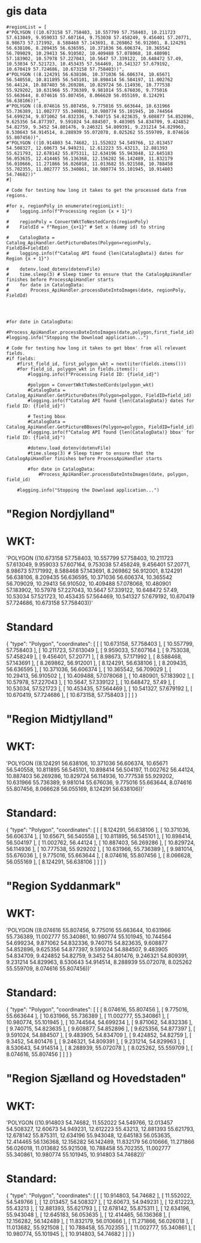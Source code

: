 # gis data

    #regionList = [
    #"POLYGON ((10.673158 57.758403, 10.557799 57.758403, 10.211723 57.613049, 9.959033 57.607164, 9.753038 57.458249, 9.456401 57.20771, 8.98673 57.171992, 8.588468 57.143691, 8.269862 56.912001, 8.124291 56.638106, 8.209435 56.636595, 10.371036 56.606374, 10.365542 56.709029, 10.29413 56.910502, 10.409488 57.078068, 10.480901 57.183902, 10.57978 57.227043, 10.5647 57.339122, 10.648472 57.49, 10.53034 57.521723, 10.453435 57.564469, 10.541327 57.679192, 10.670419 57.724686, 10.673158 57.758403))",
    #"POLYGON ((8.124291 56.638106, 10.371036 56.606374, 10.65671 56.540558, 10.811895 56.545101, 10.898414 56.504197, 11.002762 56.44124, 10.887403 56.269286, 10.829724 56.114936, 10.777538 55.929202, 10.631966 55.736389, 9.981014 55.676036, 9.775016 55.663644, 8.074616 55.807456, 8.066628 56.055169, 8.124291 56.638106))",
    #"POLYGON ((8.074616 55.807456, 9.775016 55.663644, 10.631966 55.736389, 11.002777 55.340861, 10.980774 55.101945, 10.744564 54.699234, 9.871062 54.832336, 9.740715 54.823635, 9.608877 54.852896, 9.625356 54.877397, 9.591024 54.884507, 9.483905 54.834709, 9.424852 54.82759, 9.3452 54.801476, 9.246321 54.809391, 9.231214 54.829963, 8.530643 54.914514, 8.288939 55.072078, 8.025262 55.559709, 8.074616 55.807456))",
    #"POLYGON ((10.914803 54.74682, 11.552022 54.549766, 12.013457 54.508327, 12.60673 54.949231, 12.612223 55.43213, 12.881393 55.621793, 12.678142 55.875311, 12.634196 55.943048, 12.645183 56.053635, 12.414465 56.136368, 12.156282 56.142489, 11.832179 56.010666, 11.271866 56.026018, 11.013682 55.921508, 10.788458 55.702355, 11.002777 55.340861, 10.980774 55.101945, 10.914803 54.74682))"
    #]

    # Code for testing how long it takes to get the processed data from regions.

    #for x, regionPoly in enumerate(regionList):
    #    logging.info(f"Processing region {x + 1}")

    #    regionPoly = ConvertWktToNestedCords(regionPoly)
    #    FieldId = f"Region_{x+1}" # Set x (dummy id) to string

    #    CatalogData = Catalog_ApiHandler.GetPictureDates(Polygon=regionPoly, FieldId=FieldId)
    #    logging.info(f"Catalog API found {len(CatalogData)} dates for Region {x + 1}")

    #    dotenv.load_dotenv(dotenvFile)
    #    time.sleep(3) # Sleep timer to ensure that the CatalogApiHandler finishes before ProcessApiHandler starts
    #    for date in CatalogData:
    #        Process_ApiHandler.processDateIntoImages(date, regionPoly, FieldId)  

    
    
    
    #for date in CatalogData:
        #Process_ApiHandler.processDateIntoImages(date,polygon,first_field_id)   
    #logging.info("Stopping the Download application...")

    # Code for testing how long it takes to get bbox' from all relevant fields.
    #if fields:
        #first_field_id, first_polygon_wkt = next(iter(fields.items()))
        #for field_id, polygon_wkt in fields.items():
            #logging.info(f"Processing Field ID: {field_id}")

            #polygon = ConvertWktToNestedCords(polygon_wkt)
            #CatalogData = Catalog_ApiHandler.GetPictureDates(Polygon=polygon, FieldID=field_id)
            #logging.info(f"Catalog API found {len(CatalogData)} dates for field ID: {field_id}")

            # Testing bbox
            #CatalogData = Catalog_ApiHandler.GetPictureBBoxes(Polygon=polygon, FieldID=field_id)
            #logging.info(f"Catalog API found {len(CatalogData)} bbox' for field ID: {field_id}")

            #dotenv.load_dotenv(dotenvFile)
            #time.sleep(3) # Sleep timer to ensure that the CatalogApiHandler finishes before ProcessApiHandler starts

            #for date in CatalogData:
                #Process_ApiHandler.processDateIntoImages(date, polygon, field_id)

        #logging.info("Stopping the Download application...")

# "Region Nordjylland"
# WKT:
'POLYGON ((10.673158 57.758403, 10.557799 57.758403, 10.211723 57.613049, 9.959033 57.607164, 9.753038 57.458249, 9.456401 57.20771, 8.98673 57.171992, 8.588468 57.143691, 8.269862 56.912001, 8.124291 56.638106, 8.209435 56.636595, 10.371036 56.606374, 10.365542 56.709029, 10.29413 56.910502, 10.409488 57.078068, 10.480901 57.183902, 10.57978 57.227043, 10.5647 57.339122, 10.648472 57.49, 10.53034 57.521723, 10.453435 57.564469, 10.541327 57.679192, 10.670419 57.724686, 10.673158 57.758403))'
# Standard
{
  "type": "Polygon",
  "coordinates": [
    [
      [
        10.673158,
        57.758403
      ],
      [
        10.557799,
        57.758403
      ],
      [
        10.211723,
        57.613049
      ],
      [
        9.959033,
        57.607164
      ],
      [
        9.753038,
        57.458249
      ],
      [
        9.456401,
        57.20771
      ],
      [
        8.98673,
        57.171992
      ],
      [
        8.588468,
        57.143691
      ],
      [
        8.269862,
        56.912001
      ],
      [
        8.124291,
        56.638106
      ],
      [
        8.209435,
        56.636595
      ],
      [
        10.371036,
        56.606374
      ],
      [
        10.365542,
        56.709029
      ],
      [
        10.29413,
        56.910502
      ],
      [
        10.409488,
        57.078068
      ],
      [
        10.480901,
        57.183902
      ],
      [
        10.57978,
        57.227043
      ],
      [
        10.5647,
        57.339122
      ],
      [
        10.648472,
        57.49
      ],
      [
        10.53034,
        57.521723
      ],
      [
        10.453435,
        57.564469
      ],
      [
        10.541327,
        57.679192
      ],
      [
        10.670419,
        57.724686
      ],
      [
        10.673158,
        57.758403
      ]
    ]
  ]
}

#  "Region Midtjylland"
# WKT:
'POLYGON ((8.124291 56.638106, 10.371036 56.606374, 10.65671 56.540558, 10.811895 56.545101, 10.898414 56.504197, 11.002762 56.44124, 10.887403 56.269286, 10.829724 56.114936, 10.777538 55.929202, 10.631966 55.736389, 9.981014 55.676036, 9.775016 55.663644, 8.074616 55.807456, 8.066628 56.055169, 8.124291 56.638106))'
# Standard:
{
  "type": "Polygon",
  "coordinates": [
    [
      [
        8.124291,
        56.638106
      ],
      [
        10.371036,
        56.606374
      ],
      [
        10.65671,
        56.540558
      ],
      [
        10.811895,
        56.545101
      ],
      [
        10.898414,
        56.504197
      ],
      [
        11.002762,
        56.44124
      ],
      [
        10.887403,
        56.269286
      ],
      [
        10.829724,
        56.114936
      ],
      [
        10.777538,
        55.929202
      ],
      [
        10.631966,
        55.736389
      ],
      [
        9.981014,
        55.676036
      ],
      [
        9.775016,
        55.663644
      ],
      [
        8.074616,
        55.807456
      ],
      [
        8.066628,
        56.055169
      ],
      [
        8.124291,
        56.638106
      ]
    ]
  ]
}

# "Region Syddanmark"
# WKT:
'POLYGON ((8.074616 55.807456, 9.775016 55.663644, 10.631966 55.736389, 11.002777 55.340861, 10.980774 55.101945, 10.744564 54.699234, 9.871062 54.832336, 9.740715 54.823635, 9.608877 54.852896, 9.625356 54.877397, 9.591024 54.884507, 9.483905 54.834709, 9.424852 54.82759, 9.3452 54.801476, 9.246321 54.809391, 9.231214 54.829963, 8.530643 54.914514, 8.288939 55.072078, 8.025262 55.559709, 8.074616 55.807456))'
# Standard:
{
  "type": "Polygon",
  "coordinates": [
    [
      [
        8.074616,
        55.807456
      ],
      [
        9.775016,
        55.663644
      ],
      [
        10.631966,
        55.736389
      ],
      [
        11.002777,
        55.340861
      ],
      [
        10.980774,
        55.101945
      ],
      [
        10.744564,
        54.699234
      ],
      [
        9.871062,
        54.832336
      ],
      [
        9.740715,
        54.823635
      ],
      [
        9.608877,
        54.852896
      ],
      [
        9.625356,
        54.877397
      ],
      [
        9.591024,
        54.884507
      ],
      [
        9.483905,
        54.834709
      ],
      [
        9.424852,
        54.82759
      ],
      [
        9.3452,
        54.801476
      ],
      [
        9.246321,
        54.809391
      ],
      [
        9.231214,
        54.829963
      ],
      [
        8.530643,
        54.914514
      ],
      [
        8.288939,
        55.072078
      ],
      [
        8.025262,
        55.559709
      ],
      [
        8.074616,
        55.807456
      ]
    ]
  ]
}

# "Region Sjælland og Hovedstaden"
# WKT:
'POLYGON ((10.914803 54.74682, 11.552022 54.549766, 12.013457 54.508327, 12.60673 54.949231, 12.612223 55.43213, 12.881393 55.621793, 12.678142 55.875311, 12.634196 55.943048, 12.645183 56.053635, 12.414465 56.136368, 12.156282 56.142489, 11.832179 56.010666, 11.271866 56.026018, 11.013682 55.921508, 10.788458 55.702355, 11.002777 55.340861, 10.980774 55.101945, 10.914803 54.74682))'
# Standard:
{
  "type": "Polygon",
  "coordinates": [
    [
      [
        10.914803,
        54.74682
      ],
      [
        11.552022,
        54.549766
      ],
      [
        12.013457,
        54.508327
      ],
      [
        12.60673,
        54.949231
      ],
      [
        12.612223,
        55.43213
      ],
      [
        12.881393,
        55.621793
      ],
      [
        12.678142,
        55.875311
      ],
      [
        12.634196,
        55.943048
      ],
      [
        12.645183,
        56.053635
      ],
      [
        12.414465,
        56.136368
      ],
      [
        12.156282,
        56.142489
      ],
      [
        11.832179,
        56.010666
      ],
      [
        11.271866,
        56.026018
      ],
      [
        11.013682,
        55.921508
      ],
      [
        10.788458,
        55.702355
      ],
      [
        11.002777,
        55.340861
      ],
      [
        10.980774,
        55.101945
      ],
      [
        10.914803,
        54.74682
      ]
    ]
  ]
}